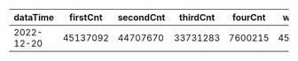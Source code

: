 |dataTime|firstCnt|secondCnt|thirdCnt|fourCnt|winCnt|vrate|wrate|
|-|-|-|-|-|-|-|-|
|2022-12-20|45137092|44707670|33731283|7600215|4509779|89.1%|9.6%|